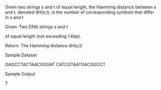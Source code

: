 Given two strings s and t of equal length, the Hamming distance between s and t, denoted dH(s,t), is the number of corresponding symbols that differ in s and t



Given: Two DNA strings s
and t

of equal length (not exceeding 1 kbp).

Return: The Hamming distance dH(s,t)

Sample Dataset

GAGCCTACTAACGGGAT
CATCGTAATGACGGCCT

Sample Output

7
